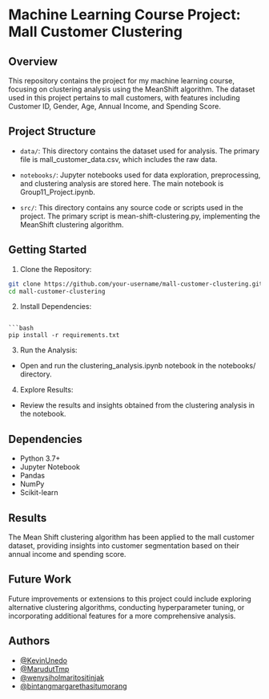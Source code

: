# Machine Learning Course Project: Mall Customer Clustering

## Overview
This repository contains the project for my machine learning course, focusing on clustering analysis using the MeanShift algorithm. The dataset used in this project pertains to mall customers, with features including Customer ID, Gender, Age, Annual Income, and Spending Score.

## Project Structure
- `data/`: This directory contains the dataset used for analysis. The primary file is mall_customer_data.csv, which includes the raw data.

- `notebooks/`: Jupyter notebooks used for data exploration, preprocessing, and clustering analysis are stored here. The main notebook is Group11_Project.ipynb.

- `src/`: This directory contains any source code or scripts used in the project. The primary script is mean-shift-clustering.py, implementing the MeanShift clustering algorithm.

## Getting Started
1. Clone the Repository:

```bash
git clone https://github.com/your-username/mall-customer-clustering.git
cd mall-customer-clustering
```

2. Install Dependencies:
```

```bash
pip install -r requirements.txt
```

3. Run the Analysis:
- Open and run the clustering_analysis.ipynb notebook in the notebooks/ directory.

4. Explore Results:
- Review the results and insights obtained from the clustering analysis in the notebook.

## Dependencies
* Python 3.7+
* Jupyter Notebook
* Pandas
* NumPy
* Scikit-learn

## Results
The Mean Shift clustering algorithm has been applied to the mall customer dataset, providing insights into customer segmentation based on their annual income and spending score.

## Future Work
Future improvements or extensions to this project could include exploring alternative clustering algorithms, conducting hyperparameter tuning, or incorporating additional features for a more comprehensive analysis.

## Authors
- [@KevinUnedo](https://www.github.com/KevinUnedo)
- [@MarudutTmp](https://github.com/MarudutTmp)
- [@wenysiholmaritositinjak](https://github.com/wenysiholmaritositinjak)
- [@bintangmargarethasitumorang](https://github.com/bintangmargarethasitumorang)
